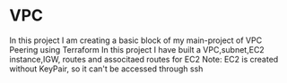 # VPC
In this project I am creating a basic block of my main-project of VPC Peering using Terraform
In this project I have built a VPC,subnet,EC2 instance,IGW, routes and associtaed routes for EC2
Note:
EC2 is created without KeyPair, so it can't be accessed through ssh
